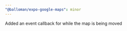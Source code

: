 ```yaml
---
"@balloman/expo-google-maps": minor
---
```


Added an event callback for while the map is being moved
